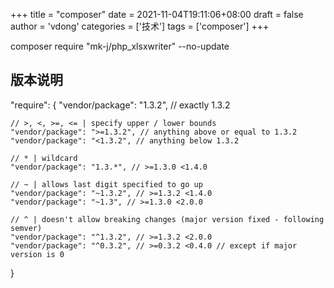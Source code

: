 +++
title = "composer"
date = 2021-11-04T19:11:06+08:00
draft = false
author = 'vdong'
categories = ['技术']
tags = ['composer']
+++

composer require "mk-j/php_xlsxwriter"  --no-update
## 版本说明
"require": {
    "vendor/package": "1.3.2", // exactly 1.3.2

    // >, <, >=, <= | specify upper / lower bounds
    "vendor/package": ">=1.3.2", // anything above or equal to 1.3.2
    "vendor/package": "<1.3.2", // anything below 1.3.2
    
    // * | wildcard
    "vendor/package": "1.3.*", // >=1.3.0 <1.4.0
    
    // ~ | allows last digit specified to go up
    "vendor/package": "~1.3.2", // >=1.3.2 <1.4.0
    "vendor/package": "~1.3", // >=1.3.0 <2.0.0
    
    // ^ | doesn't allow breaking changes (major version fixed - following semver)
    "vendor/package": "^1.3.2", // >=1.3.2 <2.0.0
    "vendor/package": "^0.3.2", // >=0.3.2 <0.4.0 // except if major version is 0
}
